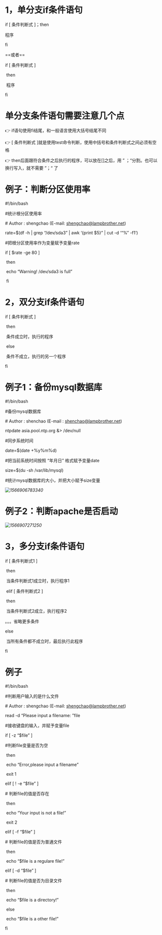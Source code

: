 # 1，单分支if条件语句

if [ 条件判断式 ]；then

程序

fi

==或者==

if [ 条件判断式 ]

​	then

​		程序

fi

# 单分支条件语句需要注意几个点

:point_right: if语句使用fi结尾，和一般语言使用大括号结尾不同

:point_right: [ 条件判断式 ]就是使用test命令判断，使用中括号和条件判断式之间必须有空格

:point_right: then后面跟符合条件之后执行的程序，可以放在[]之后，用 ” ；“分割。也可以换行写入，就不需要 ”；“ 了

# 例子：判断分区使用率

#!/bin/bash

#统计根分区使用率

\# Author :  shengchao   (E-mail: shengchao@lampbrother.net)

rate=$(df -h | grep “/dev/sda3” | awk ‘{print $5}” | cut -d  ‘“%”  -f1’)

#把根分区使用率作为变量赋予变量rate

if [ $rate -ge 80 ]

​	then 

​			echo “Warning! /dev/sda3 is full”

​	fi

# 2，双分支if条件语句

if	[ 条件判断式 ]

​	then

​			条件成立时，执行的程序

​	else

​			条件不成立，执行的另一个程序

fi

# 例子1：备份mysql数据库

#!/bin/bash

#备份mysql数据库

\# Author :  shenchao  (E-mail :  shenchao@lampbrother.net)

ntpdate asia.pool.ntp.org &> /dev/null

#同步系统时间

date=$(date +%y%m%d)

#把当前系统时间按照 “年月日” 格式赋予变量date

size=$(du -sh /var/lib/mysql)

#统计mysql数据库的大小，并把大小赋予size变量

*![1566906783340](C:\Users\laiyuer\AppData\Roaming\Typora\typora-user-images\1566906783340.png)*

# 例子2：判断apache是否启动

*![1566907271250](C:\Users\laiyuer\AppData\Roaming\Typora\typora-user-images\1566907271250.png)*

# 3，多分支if条件语句

if	[	条件判断式1	]

​	then

​			当条件判断式1成立时，执行程序1

​	elif	[	条件判断式2	]

​		then

​			当条件判断式2成立，执行程序2

。。。省略更多条件

else

​		当所有条件都不成立时，最后执行此程序

fi

# 例子

#!/bin/bash

#判断用户输入的是什么文件

\# Author :  shengchao   (E-mail: shengchao@lampbrother.net)

read -d “Please input a filename: ”file

#接收键盘的输入，并赋予变量file

if	[	-z  “$file”	]

#判断file变量是否为空

​	then

​			echo “Error,please input a filename”

​			exit 1

elif	[	! -e “$file”	]

\# 判断file的值是否存在

​	then

​			echo “Your input is not a file!”

​			exit 2

elif	[	-f “$file”	]

\# 判断file的值是否为普通文件

​	then

​			echo “$file is a regulare file!”

  elif	[	-d “$file”	]

\# 判断file的值是否为目录文件

​	then

​			echo “$file is a directory!”

​	else

​			echo “$file is a other file!”

fi

  